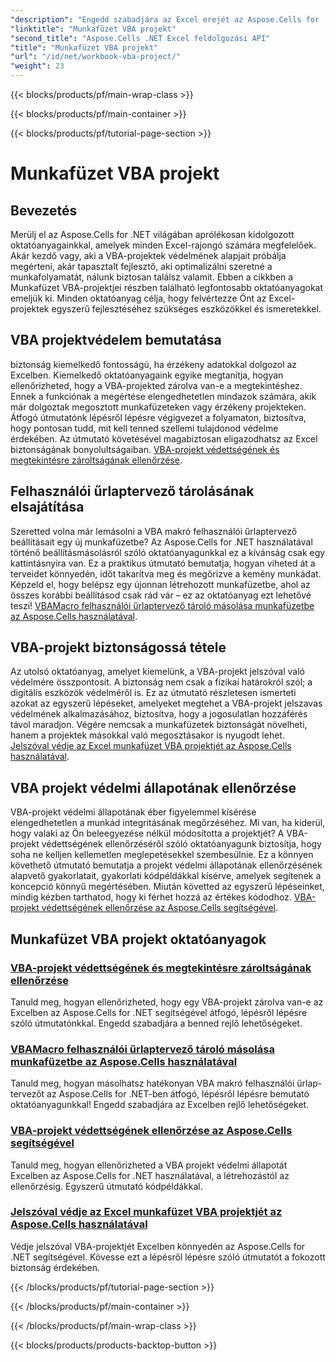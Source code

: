 ```yaml
---
"description": "Engedd szabadjára az Excel erejét az Aspose.Cells for .NET segítségével. Fedezz fel átfogó oktatóanyagokat a VBA-projektek védelméről, a felhasználói űrlapok másolásáról és a munkafüzet biztonságossá tételéről."
"linktitle": "Munkafüzet VBA projekt"
"second_title": "Aspose.Cells .NET Excel feldolgozási API"
"title": "Munkafüzet VBA projekt"
"url": "/id/net/workbook-vba-project/"
"weight": 23
---
```


{{< blocks/products/pf/main-wrap-class >}}

{{< blocks/products/pf/main-container >}}

{{< blocks/products/pf/tutorial-page-section >}}

# Munkafüzet VBA projekt

## Bevezetés

Merülj el az Aspose.Cells for .NET világában aprólékosan kidolgozott oktatóanyagainkkal, amelyek minden Excel-rajongó számára megfelelőek. Akár kezdő vagy, aki a VBA-projektek védelmének alapjait próbálja megérteni, akár tapasztalt fejlesztő, aki optimalizálni szeretné a munkafolyamatát, nálunk biztosan találsz valamit. Ebben a cikkben a Munkafüzet VBA-projektjei részben található legfontosabb oktatóanyagokat emeljük ki. Minden oktatóanyag célja, hogy felvértezze Önt az Excel-projektek egyszerű fejlesztéséhez szükséges eszközökkel és ismeretekkel.

## VBA projektvédelem bemutatása 

biztonság kiemelkedő fontosságú, ha érzékeny adatokkal dolgozol az Excelben. Kiemelkedő oktatóanyagaink egyike megtanítja, hogyan ellenőrizheted, hogy a VBA-projekted zárolva van-e a megtekintéshez. Ennek a funkciónak a megértése elengedhetetlen mindazok számára, akik már dolgoztak megosztott munkafüzeteken vagy érzékeny projekteken. Átfogó útmutatónk lépésről lépésre végigvezet a folyamaton, biztosítva, hogy pontosan tudd, mit kell tenned szellemi tulajdonod védelme érdekében. Az útmutató követésével magabiztosan eligazodhatsz az Excel biztonságának bonyolultságaiban. [VBA-projekt védettségének és megtekintésre zároltságának ellenőrzése](./check-vba-project-protection/).

## Felhasználói űrlaptervező tárolásának elsajátítása

Szeretted volna már lemásolni a VBA makró felhasználói űrlaptervező beállításait egy új munkafüzetbe? Az Aspose.Cells for .NET használatával történő beállításmásolásról szóló oktatóanyagunkkal ez a kívánság csak egy kattintásnyira van. Ez a praktikus útmutató bemutatja, hogyan viheted át a terveidet könnyedén, időt takarítva meg és megőrizve a kemény munkádat. Képzeld el, hogy belépsz egy újonnan létrehozott munkafüzetbe, ahol az összes korábbi beállításod csak rád vár – ez az oktatóanyag ezt lehetővé teszi! [VBAMacro felhasználói űrlaptervező tároló másolása munkafüzetbe az Aspose.Cells használatával](./copy-vbamacro-user-form-designer/).

## VBA-projekt biztonságossá tétele

Az utolsó oktatóanyag, amelyet kiemelünk, a VBA-projekt jelszóval való védelmére összpontosít. A biztonság nem csak a fizikai határokról szól; a digitális eszközök védelméről is. Ez az útmutató részletesen ismerteti azokat az egyszerű lépéseket, amelyeket megtehet a VBA-projekt jelszavas védelmének alkalmazásához, biztosítva, hogy a jogosulatlan hozzáférés távol maradjon. Végére nemcsak a munkafüzetek biztonságát növelheti, hanem a projektek másokkal való megosztásakor is nyugodt lehet. [Jelszóval védje az Excel munkafüzet VBA projektjét az Aspose.Cells használatával](./password-protect-vba-project/).

## VBA projekt védelmi állapotának ellenőrzése

VBA-projekt védelmi állapotának éber figyelemmel kísérése elengedhetetlen a munkád integritásának megőrzéséhez. Mi van, ha kiderül, hogy valaki az Ön beleegyezése nélkül módosította a projektjét? A VBA-projekt védettségének ellenőrzéséről szóló oktatóanyagunk biztosítja, hogy soha ne kelljen kellemetlen meglepetésekkel szembesülnie. Ez a könnyen követhető útmutató bemutatja a projekt védelmi állapotának ellenőrzésének alapvető gyakorlatait, gyakorlati kódpéldákkal kísérve, amelyek segítenek a koncepció könnyű megértésében. Miután követted az egyszerű lépéseinket, mindig kézben tarthatod, hogy ki férhet hozzá az értékes kódodhoz. [VBA-projekt védettségének ellenőrzése az Aspose.Cells segítségével](./find-if-vba-project-is-protected/).

## Munkafüzet VBA projekt oktatóanyagok
### [VBA-projekt védettségének és megtekintésre zároltságának ellenőrzése](./check-vba-project-protection/)
Tanuld meg, hogyan ellenőrizheted, hogy egy VBA-projekt zárolva van-e az Excelben az Aspose.Cells for .NET segítségével átfogó, lépésről lépésre szóló útmutatónkkal. Engedd szabadjára a benned rejlő lehetőségeket.
### [VBAMacro felhasználói űrlaptervező tároló másolása munkafüzetbe az Aspose.Cells használatával](./copy-vbamacro-user-form-designer/)
Tanuld meg, hogyan másolhatsz hatékonyan VBA makró felhasználói űrlap-tervezőt az Aspose.Cells for .NET-ben átfogó, lépésről lépésre bemutató oktatóanyagunkkal! Engedd szabadjára az Excelben rejlő lehetőségeket.
### [VBA-projekt védettségének ellenőrzése az Aspose.Cells segítségével](./find-if-vba-project-is-protected/)
Tanuld meg, hogyan ellenőrizheted a VBA projekt védelmi állapotát Excelben az Aspose.Cells for .NET használatával, a létrehozástól az ellenőrzésig. Egyszerű útmutató kódpéldákkal.
### [Jelszóval védje az Excel munkafüzet VBA projektjét az Aspose.Cells használatával](./password-protect-vba-project/)
Védje jelszóval VBA-projektjét Excelben könnyedén az Aspose.Cells for .NET segítségével. Kövesse ezt a lépésről lépésre szóló útmutatót a fokozott biztonság érdekében.

{{< /blocks/products/pf/tutorial-page-section >}}

{{< /blocks/products/pf/main-container >}}

{{< /blocks/products/pf/main-wrap-class >}}

{{< blocks/products/products-backtop-button >}}